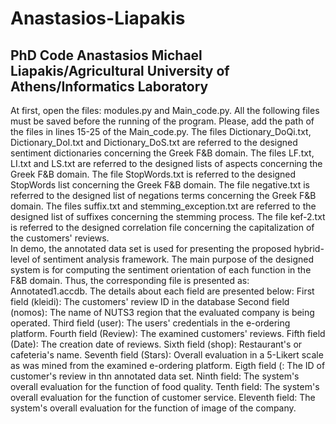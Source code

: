 # Anastasios-Liapakis
PhD Code Anastasios Michael Liapakis/Agricultural University of Athens/Informatics Laboratory
---------------------------------------------------------------------------------------------

At first, open the files: modules.py and Main_code.py.
All the following files must be saved before the running of the program. Please, add the path of the files in lines 15-25 of the Main_code.py.
The files Dictionary_DoQi.txt, Dictionary_DoI.txt and Dictionary_DoS.txt are referred to the designed sentiment dictionaries concerning the Greek F&B domain.
The files LF.txt, LI.txt and LS.txt are referred to the designed lists of aspects concerning the Greek F&B domain.
The file StopWords.txt is referred to the designed StopWords list concerning the Greek F&B domain.
The file negative.txt is referred to the designed list of negations terms concerning the Greek F&B domain.
The files suffix.txt and stemming_exception.txt are referred to the designed list of suffixes concerning the stemming process.
The file kef-2.txt is referred to the designed correlation file concerning the capitalization of the customers' reviews.  
In demo, the annotated data set is used for presenting the proposed hybrid-level of sentiment analysis framework. The main purpose of the designed system is for computing the sentiment orientation of each function in the F&B domain. Thus, the corresponding file is presented as: Annotated1.accdb. The details about each field are presented below:
First field (kleidi): The customers' review ID in the database
Second field (nomos): The name of NUTS3 region that the evaluated company is being operated.
Third field (user): The users' credentials in the e-ordering platform.
Fourth field (Review): The examined customers' reviews.
Fifth field (Date): The creation date of reviews. 
Sixth field (shop): Restaurant's or cafeteria's name.
Seventh field (Stars): Overall evaluation in a 5-Likert scale as was mined from the examined e-ordering platform.
Eigth field (: The ID of customer's review in thn annotated data set.
Ninth field: The system's overall evaluation for the function of food quality.
Tenth field: The system's overall evaluation for the function of customer service.
Eleventh field: The system's overall evaluation for the function of image of the company. 

